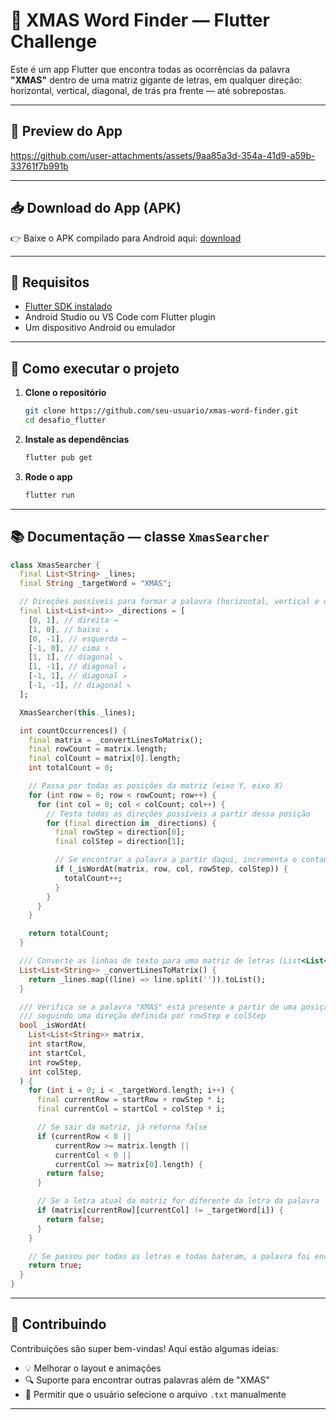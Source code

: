 # 🎄 XMAS Word Finder — Flutter Challenge

Este é um app Flutter que encontra todas as ocorrências da palavra **"XMAS"** dentro de uma matriz gigante de letras, em qualquer direção: horizontal, vertical, diagonal, de trás pra frente — até sobrepostas.

---

## 📸 Preview do App

https://github.com/user-attachments/assets/9aa85a3d-354a-41d9-a59b-33761f7b991b


---

## 📥 Download do App (APK)

👉 Baixe o APK compilado para Android aqui: [download](https://drive.google.com/file/d/1hsjPDNbWiExmxbh21vbeKQOl2s7hcS7b/view?usp=sharing)


---

## 🧰 Requisitos

* [Flutter SDK instalado](https://docs.flutter.dev/get-started/install)
* Android Studio ou VS Code com Flutter plugin
* Um dispositivo Android ou emulador

---

## 🚀 Como executar o projeto

1. **Clone o repositório**

   ```bash
   git clone https://github.com/seu-usuario/xmas-word-finder.git
   cd desafio_flutter
   ```

2. **Instale as dependências**

   ```bash
   flutter pub get
   ```

3. **Rode o app**

   ```bash
   flutter run
   ```

---

## 📚 Documentação — classe `XmasSearcher`

```dart
class XmasSearcher {
  final List<String> _lines;
  final String _targetWord = "XMAS";

  // Direções possíveis para formar a palavra (horizontal, vertical e diagonais)
  final List<List<int>> _directions = [
    [0, 1], // direita →
    [1, 0], // baixo ↓
    [0, -1], // esquerda ←
    [-1, 0], // cima ↑
    [1, 1], // diagonal ↘
    [1, -1], // diagonal ↙
    [-1, 1], // diagonal ↗
    [-1, -1], // diagonal ↖
  ];

  XmasSearcher(this._lines);

  int countOccurrences() {
    final matrix = _convertLinesToMatrix();
    final rowCount = matrix.length;
    final colCount = matrix[0].length;
    int totalCount = 0;

    // Passa por todas as posições da matriz (eixo Y, eixo X)
    for (int row = 0; row < rowCount; row++) {
      for (int col = 0; col < colCount; col++) {
        // Testa todas as direções possíveis a partir dessa posição
        for (final direction in _directions) {
          final rowStep = direction[0];
          final colStep = direction[1];

          // Se encontrar a palavra a partir daqui, incrementa o contador
          if (_isWordAt(matrix, row, col, rowStep, colStep)) {
            totalCount++;
          }
        }
      }
    }

    return totalCount;
  }

  /// Converte as linhas de texto para uma matriz de letras (List<List<String>>)
  List<List<String>> _convertLinesToMatrix() {
    return _lines.map((line) => line.split('')).toList();
  }

  /// Verifica se a palavra "XMAS" está presente a partir de uma posição (row, col)
  /// seguindo uma direção definida por rowStep e colStep
  bool _isWordAt(
    List<List<String>> matrix,
    int startRow,
    int startCol,
    int rowStep,
    int colStep,
  ) {
    for (int i = 0; i < _targetWord.length; i++) {
      final currentRow = startRow + rowStep * i;
      final currentCol = startCol + colStep * i;

      // Se sair da matriz, já retorna false
      if (currentRow < 0 ||
          currentRow >= matrix.length ||
          currentCol < 0 ||
          currentCol >= matrix[0].length) {
        return false;
      }

      // Se a letra atual da matriz for diferente da letra da palavra
      if (matrix[currentRow][currentCol] != _targetWord[i]) {
        return false;
      }
    }

    // Se passou por todas as letras e todas bateram, a palavra foi encontrada
    return true;
  }
}

```

---

## 🤝 Contribuindo

Contribuições são super bem-vindas! Aqui estão algumas ideias:

* 💡 Melhorar o layout e animações
* 🔍 Suporte para encontrar outras palavras além de "XMAS"
* 💾 Permitir que o usuário selecione o arquivo `.txt` manualmente

---
